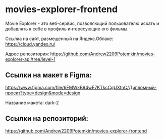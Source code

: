 # movies-explorer-frontend
Movie Explorer - это веб-сервис, позволяющий пользователю искать и добавлять к себе в профиль интересующие его фильмы.

Cсылка на сайт, размещенный на Яндекс.Облаке: https://cloud.yandex.ru/

Адрес репозитория: https://github.com/Andrew2209Potemkin/movies-explorer-api/tree/level-1

## Ссылки на макет в Figma:

https://www.figma.com/file/6FMWkB94wE7KTkcCgUXtnC/Дипломный-проект?type=design&mode=design

Название макета: dark-2

## Ссылки на репозиторий:

https://github.com/Andrew2209Potemkin/movies-explorer-frontend
